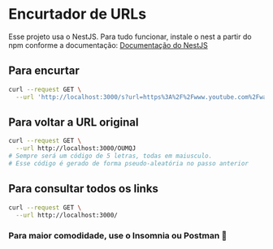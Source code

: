 # Encurtador de URLs

Esse projeto usa o NestJS.
Para tudo funcionar, instale o nest a partir do npm conforme a documentação:
[Documentação do NestJS](https://docs.nestjs.com/cli/overview)

## Para encurtar
```bash
curl --request GET \
  --url 'http://localhost:3000/s?url=https%3A%2F%2Fwww.youtube.com%2Fwatch%3Fv%3D_MOYF1vVBbc'
```

## Para voltar a URL original
```bash
curl --request GET \
  --url http://localhost:3000/OUMQJ
# Sempre será um código de 5 letras, todas em maiusculo.
# Esse código é gerado de forma pseudo-aleatória no passo anterior
```

## Para consultar todos os links
```bash
curl --request GET \
  --url http://localhost:3000/
```

### Para maior comodidade, use o Insomnia ou Postman 🤩
